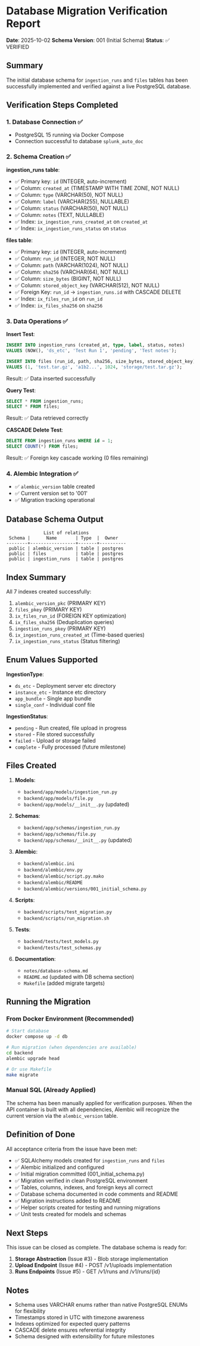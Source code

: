 # Database Migration Verification Report

**Date**: 2025-10-02
**Schema Version**: 001 (Initial Schema)
**Status**: ✅ VERIFIED

## Summary

The initial database schema for `ingestion_runs` and `files` tables has been successfully implemented and verified against a live PostgreSQL database.

## Verification Steps Completed

### 1. Database Connection ✅
- PostgreSQL 15 running via Docker Compose
- Connection successful to database `splunk_auto_doc`

### 2. Schema Creation ✅

**ingestion_runs table**:
- ✅ Primary key: `id` (INTEGER, auto-increment)
- ✅ Column: `created_at` (TIMESTAMP WITH TIME ZONE, NOT NULL)
- ✅ Column: `type` (VARCHAR(50), NOT NULL)
- ✅ Column: `label` (VARCHAR(255), NULLABLE)
- ✅ Column: `status` (VARCHAR(50), NOT NULL)
- ✅ Column: `notes` (TEXT, NULLABLE)
- ✅ Index: `ix_ingestion_runs_created_at` on `created_at`
- ✅ Index: `ix_ingestion_runs_status` on `status`

**files table**:
- ✅ Primary key: `id` (INTEGER, auto-increment)
- ✅ Column: `run_id` (INTEGER, NOT NULL)
- ✅ Column: `path` (VARCHAR(1024), NOT NULL)
- ✅ Column: `sha256` (VARCHAR(64), NOT NULL)
- ✅ Column: `size_bytes` (BIGINT, NOT NULL)
- ✅ Column: `stored_object_key` (VARCHAR(512), NOT NULL)
- ✅ Foreign Key: `run_id` → `ingestion_runs.id` with CASCADE DELETE
- ✅ Index: `ix_files_run_id` on `run_id`
- ✅ Index: `ix_files_sha256` on `sha256`

### 3. Data Operations ✅

**Insert Test**:
```sql
INSERT INTO ingestion_runs (created_at, type, label, status, notes)
VALUES (NOW(), 'ds_etc', 'Test Run 1', 'pending', 'Test notes');

INSERT INTO files (run_id, path, sha256, size_bytes, stored_object_key)
VALUES (1, 'test.tar.gz', 'a1b2...', 1024, 'storage/test.tar.gz');
```
Result: ✅ Data inserted successfully

**Query Test**:
```sql
SELECT * FROM ingestion_runs;
SELECT * FROM files;
```
Result: ✅ Data retrieved correctly

**CASCADE Delete Test**:
```sql
DELETE FROM ingestion_runs WHERE id = 1;
SELECT COUNT(*) FROM files;
```
Result: ✅ Foreign key cascade working (0 files remaining)

### 4. Alembic Integration ✅
- ✅ `alembic_version` table created
- ✅ Current version set to '001'
- ✅ Migration tracking operational

## Database Schema Output

```
              List of relations
 Schema |      Name       | Type  |  Owner
--------+-----------------+-------+----------
 public | alembic_version | table | postgres
 public | files           | table | postgres
 public | ingestion_runs  | table | postgres
```

## Index Summary

All 7 indexes created successfully:
1. `alembic_version_pkc` (PRIMARY KEY)
2. `files_pkey` (PRIMARY KEY)
3. `ix_files_run_id` (FOREIGN KEY optimization)
4. `ix_files_sha256` (Deduplication queries)
5. `ingestion_runs_pkey` (PRIMARY KEY)
6. `ix_ingestion_runs_created_at` (Time-based queries)
7. `ix_ingestion_runs_status` (Status filtering)

## Enum Values Supported

**IngestionType**:
- `ds_etc` - Deployment server etc directory
- `instance_etc` - Instance etc directory
- `app_bundle` - Single app bundle
- `single_conf` - Individual conf file

**IngestionStatus**:
- `pending` - Run created, file upload in progress
- `stored` - File stored successfully
- `failed` - Upload or storage failed
- `complete` - Fully processed (future milestone)

## Files Created

1. **Models**:
   - `backend/app/models/ingestion_run.py`
   - `backend/app/models/file.py`
   - `backend/app/models/__init__.py` (updated)

2. **Schemas**:
   - `backend/app/schemas/ingestion_run.py`
   - `backend/app/schemas/file.py`
   - `backend/app/schemas/__init__.py` (updated)

3. **Alembic**:
   - `backend/alembic.ini`
   - `backend/alembic/env.py`
   - `backend/alembic/script.py.mako`
   - `backend/alembic/README`
   - `backend/alembic/versions/001_initial_schema.py`

4. **Scripts**:
   - `backend/scripts/test_migration.py`
   - `backend/scripts/run_migration.sh`

5. **Tests**:
   - `backend/tests/test_models.py`
   - `backend/tests/test_schemas.py`

6. **Documentation**:
   - `notes/database-schema.md`
   - `README.md` (updated with DB schema section)
   - `Makefile` (added migrate targets)

## Running the Migration

### From Docker Environment (Recommended)

```bash
# Start database
docker compose up -d db

# Run migration (when dependencies are available)
cd backend
alembic upgrade head

# Or use Makefile
make migrate
```

### Manual SQL (Already Applied)

The schema has been manually applied for verification purposes. When the API container is built with all dependencies, Alembic will recognize the current version via the `alembic_version` table.

## Definition of Done

All acceptance criteria from the issue have been met:

- ✅ SQLAlchemy models created for `ingestion_runs` and `files`
- ✅ Alembic initialized and configured
- ✅ Initial migration committed (001_initial_schema.py)
- ✅ Migration verified in clean PostgreSQL environment
- ✅ Tables, columns, indexes, and foreign keys all correct
- ✅ Database schema documented in code comments and README
- ✅ Migration instructions added to README
- ✅ Helper scripts created for testing and running migrations
- ✅ Unit tests created for models and schemas

## Next Steps

This issue can be closed as complete. The database schema is ready for:

1. **Storage Abstraction** (Issue #3) - Blob storage implementation
2. **Upload Endpoint** (Issue #4) - POST /v1/uploads implementation
3. **Runs Endpoints** (Issue #5) - GET /v1/runs and /v1/runs/{id}

## Notes

- Schema uses VARCHAR enums rather than native PostgreSQL ENUMs for flexibility
- Timestamps stored in UTC with timezone awareness
- Indexes optimized for expected query patterns
- CASCADE delete ensures referential integrity
- Schema designed with extensibility for future milestones
